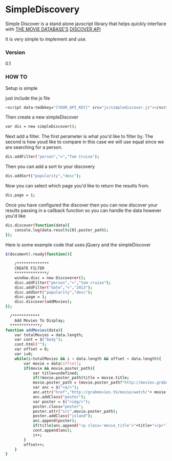 # SimpleDiscovery

Simple Discover is a stand alone javscript library that helps quickly interface with [THE MOVIE DATABASE'S](http://tmdb.org) [DISCOVER API](https://www.themoviedb.org/documentation/api/discover)

It is very simple to implement and use.
### Version
0.1

### HOW TO

Setup is simple

just include the js file
```sh
<script data-tmdbkey="[YOUR_API_KEY]" src="js/simplediscover.js"></script>
```
Then create a new simpleDiscover
```sh
var dis = new simpleDiscover();
```
Next add a filter. The first perameter is what you'd like to filter by. The second is how youd like to compare in this case we will use equal since we are searching for a person.
```sh
dis.addFilter("person","=","Tom Cruise");
```
Then you can add a sort to your discovery
```sh
dis.addSort("popularity","desc");
```
Now you can select which page you'd like to return the results from.
```sh
dis.page = 1;
```
Once you have configured the discover then you can now discover your results passing in a callback function so you can 
handle the data however you'd like
```sh
dis.discover(function(data){
    console.log(data.results[0].poster_path);
});
```

Here is some example code that uses jQuery and the simpleDiscover
```sh
$(document).ready(function(){
	
	/**************
	CREATE FILTER
	**************/
	window.disc = new Discoverer();
	disc.addFilter("person","=","tom cruise");
	disc.addFilter("date","<","2013");
	disc.addSort("popularity","desc");
	disc.page = 1; 
	disc.discover(addMovies);
});

  /************
	Add Movies To Display;
  *************/
function addMovies(data){
	var totalMovies = data.length;
	var cont = $("body");
	cont.html("");
	var offset = 0;
	var i=0;
	while(i<totalMovies && i < data.length && offset < data.length){
		var movie = data[offset];
		if(movie && movie.poster_path){
			var title=undefined;
			if(!movie.poster_path)title = movie.title;
			movie.poster_path = (movie.poster_path?"http://movies.grabdata.tk/image.php?tmdb="+movie.poster_path:"http://www.directv.com/img/movies.jpg"); 
			var anc = $("<a/>");
			anc.attr("href","http://grabmovies.tk/movie/watch/"+ movie.id);
			anc.addClass("poster");
			var poster = $("<img/>");
			poster.class="poster";
			poster.attr("src",movie.poster_path);
			poster.addClass("island");
			anc.append(poster);
			if(title)anc.append("<p class='movie_title'>"+title+"</p>");
			cont.append(anc);
			i++;
		}
		offset++;
	}
}
```
